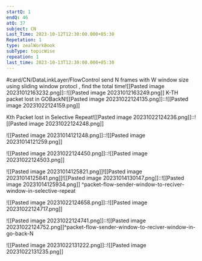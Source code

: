 ```yaml
---
startQ: 1
endQ: 46
atQ: 37
subject: CN
Last_Time: 2023-10-12T12:30:00.000+05:30
Repetation: 1
type: zealWorkBook
subType: topicWise
repeation: 1
last_time: 2023-10-13T12:30:00.000+05:30
---
```

#card/CN/DataLinkLayer/FlowControl
send N frames with W window size using sliding window protocl , find the total time![[Pasted image 20231012163232.png]]::![[Pasted image 20231012163249.png]]
K-TH packet lost in GOBackN![[Pasted image 20231022124135.png]]::![[Pasted image 20231022124159.png]]

Kth Packet lost in Selective Repeat![[Pasted image 20231022124236.png]]::![[Pasted image 20231022124248.png]] <!--SR:!2023-10-26,3,250-->


![[Pasted image 20231014121248.png]]::![[Pasted image 20231014121259.png]]

![[Pasted image 20231022124450.png]]::![[Pasted image 20231022124503.png]]


![[Pasted image 20231014125821.png]]![[Pasted image 20231014125841.png]]![[Pasted image 20231014130147.png]]::![[Pasted image 20231014125934.png]]  ^packet-flow-sender-window-to-reciver-window-in-selective-repeat

 ![[Pasted image 20231022124658.png]]::![[Pasted image 20231022124717.png]]


![[Pasted image 20231022124741.png]]::![[Pasted image 20231022124752.png]]^packet-flow-sender-window-to-reciver-window-in-go-back-N

![[Pasted image 20231022131222.png]]::![[Pasted image 20231022131235.png]] <!--SR:!2023-10-27,4,270-->